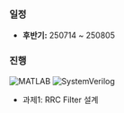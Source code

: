 ### 일정  
- **후반기:** 250714 ~ 250805

### 진행

<p>
  <img src="https://img.shields.io/badge/MATLAB-0076A8?style=for-the-badge&logoColor=white" alt="MATLAB" />
  <img src="https://img.shields.io/badge/SystemVerilog-007ACC?style=for-the-badge&logoColor=white" alt="SystemVerilog" />
</p>

- 과제1: RRC Filter 설계
